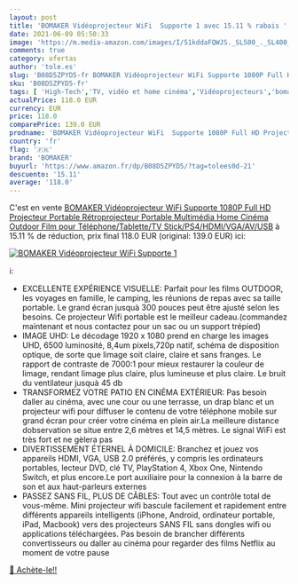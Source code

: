 ```yaml
---
layout: post
title: 'BOMAKER Vidéoprojecteur WiFi  Supporte 1 avec 15.11 % rabais '
date: 2021-06-09 05:50:33
image: 'https://m.media-amazon.com/images/I/51kddaFQWJS._SL500_._SL400_.jpg'
comments: true
category: ofertas
author: 'tole.es'
slug: 'B08D5ZPYD5-fr BOMAKER Vidéoprojecteur WiFi Supporte 1080P Full HD...'
sku: 'B08D5ZPYD5-fr'
tags: [ 'High-Tech','TV, vidéo et home cinéma','Vidéoprojecteurs','bomaker', ]
actualPrice: 118.0 EUR
currency: EUR
price: 118.0
comparePrice: 139.0 EUR
prodname: 'BOMAKER Vidéoprojecteur WiFi  Supporte 1080P Full HD Projecteur Portable Rétroprojecteur Portable Multimédia Home Cinéma Outdoor Film pour Téléphone/Tablette/TV Stick/PS4/HDMI/VGA/AV/USB'
country: 'fr'
flag: '🇫🇷'
brand: 'BOMAKER'
buyurl: 'https://www.amazon.fr/dp/B08D5ZPYD5/?tag=tolees0d-21'
descuento: '15.11'
average: '118.0'
---
```


C'est en vente [BOMAKER Vidéoprojecteur WiFi  Supporte 1080P Full HD Projecteur Portable Rétroprojecteur Portable Multimédia Home Cinéma Outdoor Film pour Téléphone/Tablette/TV Stick/PS4/HDMI/VGA/AV/USB](https://www.amazon.fr/dp/B08D5ZPYD5/?tag=tolees0d-21)  à  15.11 % de réduction, prix final  118.0 EUR (original: 139.0 EUR) ici:

[![BOMAKER Vidéoprojecteur WiFi  Supporte 1](https://m.media-amazon.com/images/I/51kddaFQWJS._SL500_._SL400_.jpg)](https://www.amazon.fr/dp/B08D5ZPYD5/?tag=tolees0d-21)

ℹ️:

- EXCELLENTE EXPÉRIENCE VISUELLE: Parfait pour les films OUTDOOR, les voyages en famille, le camping, les réunions de repas avec sa taille portable. Le grand écran jusquà 300 pouces peut être ajusté selon les besoins. Ce projecteur Wifi portable est le meilleur cadeau.(commandez maintenant et nous contactez pour un sac ou un support trépied)
- IMAGE UHD: Le décodage 1920 x 1080 prend en charge les images UHD, 6500 luminosité, 8,4um pixels,720p natif, schéma de disposition optique, de sorte que limage soit claire, claire et sans franges. Le rapport de contraste de 7000:1 pour mieux restaurer la couleur de limage, rendant limage plus claire, plus lumineuse et plus claire. Le bruit du ventilateur jusquà 45 db
- TRANSFORMEZ VOTRE PATIO EN CINÉMA EXTÉRIEUR: Pas besoin daller au cinéma, avec une cour ou une terrasse, un drap blanc et un projecteur wifi pour diffuser le contenu de votre téléphone mobile sur grand écran pour créer votre cinéma en plein air.La meilleure distance dobservation se situe entre 2,6 mètres et 14,5 mètres. Le signal WiFi est très fort et ne gèlera pas
- DIVERTISSEMENT ÉTERNEL À DOMICILE: Branchez et jouez vos appareils HDMI, VGA, USB 2.0 préférés, y compris les ordinateurs portables, lecteur DVD, clé TV, PlayStation 4, Xbox One, Nintendo Switch, et plus encore.Le port auxiliaire pour la connexion à la barre de son et aux haut-parleurs externes
- PASSEZ SANS FIL, PLUS DE CÂBLES: Tout avec un contrôle total de vous-même. Mini projecteur wifi bascule facilement et rapidement entre différents appareils intelligents (iPhone, Android, ordinateur portable, iPad, Macbook) vers des projecteurs SANS FIL sans dongles wifi ou applications téléchargées. Pas besoin de brancher différents convertisseurs ou daller au cinéma pour regarder des films Netflix au moment de votre pause

[🛒 Achète-le!!](https://www.amazon.fr/dp/B08D5ZPYD5/?tag=tolees0d-21)
